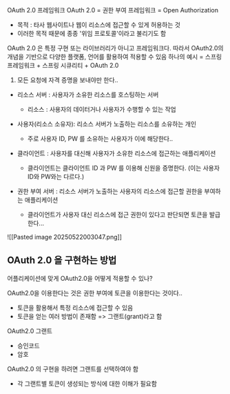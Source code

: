 OAuth 2.0 프레임워크 
OAuth 2.0 = 권한 부여 프레임워크 = Open Authorization
- 목적 : 타사 웹사이트나 웹이 리소스에 접근할 수 있게 허용하는 것
- 이러한 목적 때문에 종종 '위임 프로토콜'이라고 불리기도 함

OAuth 2.0 은 특정 구현 또는 라이브러리가 아니고 프레임워크다.
따라서 OAuth2.0의 개념을 기반으로 다양한 플랫폼, 언어를 활용하여 적용할 수 있음 
하나의 예시 = 스프링 프레임워크 + 스프링 시큐리티 + OAuth 2.0



1) 모든 요청에 자격 증명을 보내야만 한다.. 

- 리소스 서버 : 사용자가 소유한 리소스를 호스팅하는 서버
	- 리소스 : 사용자의 데이터거나 사용자가 수행할 수 있는 작업

- 사용자(리소스 소유자): 리소스 서버가 노출하는 리소스를 소유하는 개인
	- 주로 사용자 ID, PW 를 소유하는 사용자가 이에 해당한다..

- 클라이언트 : 사용자를 대신해 사용자가 소유한 리소스에 접근하는 애플리케이션
	- 클라이언트는 클라이언트 ID 과 PW 를 이용해 신원을 증명한다. (이는 사용자 ID와 PW와는 다르다.)

- 권한 부여 서버 : 리소스 서버가 노출하는 사용자의 리소스에 접근할 권한을 부여하는 애플리케이션
	- 클라이언트가 사용자 대신 리소스에 접근 권한이 있다고 판단되면 토큰을 발급한다...

![[Pasted image 20250522003047.png]]

## OAuth 2.0 을 구현하는 방법
어플리케이션에 맞게 OAuth2.0을 어떻게 적용할 수 있나?

OAuth2.0을 이용한다는 것은 권한 부여에 토큰을 이용한다는 것이다..
- 토큰을 활용해서 특정 리소스에 접근할 수 있음
- 토큰을 얻는 여러 방법이 존재함 => 그랜트(grant)라고 함

OAuth2.0 그랜트
- 승인코드
- 암호

OAuth2.0 의 구현을 하려면 그랜트를 선택하여야 함
- 각 그랜트별 토큰이 생성되는 방식에 대한 이해가 필요함